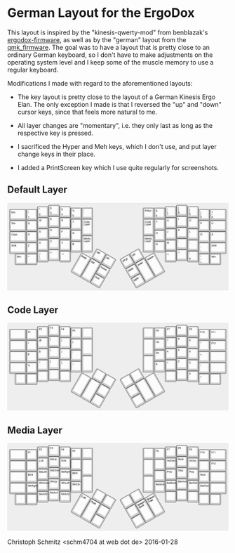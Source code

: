 # German Layout for the ErgoDox

This layout is inspired by the "kinesis-qwerty-mod" from benblazak's
[ergodox-firmware](https://github.com/benblazak/ergodox-firmware), as well as by the "german" layout from the 
[qmk_firmware](https://github.com/jackhumbert/qmk_firmware).
The goal was to have a layout that is pretty close to an ordinary German
keyboard, so I don't have to make adjustments on the operating system level
and I keep some of the muscle memory to use a regular keyboard.

Modifications I made with regard to the aforementioned layouts:

* The key layout is pretty close to the layout of a German Kinesis Ergo Elan.
  The only exception I made is that I reversed the "up" and "down" cursor keys,
  since that feels more natural to me.

* All layer changes are "momentary", i.e. they only last as long as the respective key is pressed.

* I sacrificed the Hyper and Meh keys, which I don't use, and put layer change keys in their place.

* I added a PrintScreen key which I use quite regularly for screenshots.

## Default Layer

![Layout of the default layer](layout.png "Layout of the default layer")

## Code Layer

![Layout of the code layer](layout-code.png "Layout of the code layer")

## Media Layer

![Layout of the media layer](layout-media.png "Layout of the media layer")

Christoph Schmitz &lt;schm4704 at web dot de&gt;
2016-01-28
